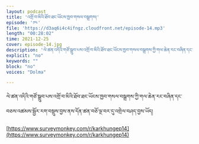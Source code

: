 ```yaml
---
layout: podcast
title: 'འགྲོ་བ་མིའི་ཐོབ་ཐང་ཡོངས་ཁྱབ་གསལ་བསྒྲགས།'
episode: '༡༤'
file: 'https://d3aq6i4c4ifngz.cloudfront.net/episode-14.mp3'
length: "00:28:02"
time: 2021-12-25
cover: episode-14.jpg
description: 'ལེ་ཚན་འདིའི་གཙོ་སྒྲུབ་པས་འགྲོ་བ་མིའི་ཐོབ་ཐང་ཡོངས་ཁྱབ་གསལ་བསྒྲགས་ཀྱི་གལ་ཆེན་རང་བཞིན་དང་བཅས་འཚམས་སྦྱོར་རག་བསྡུས་བྱས་ནས་དོན་ཚན་བཅོ་ལྔ་བར་དུ་འགྲེལ་བཤད་བྱས་ཡོད།'
explicit: "no" 
keywords: ""
block: "no" 
voices: "Dolma"

---
```

ལེ་ཚན་འདིའི་གཙོ་སྒྲུབ་པས་འགྲོ་བ་མིའི་ཐོབ་ཐང་ཡོངས་ཁྱབ་གསལ་བསྒྲགས་ཀྱི་གལ་ཆེན་རང་བཞིན་དང་བཅས་འཚམས་སྦྱོར་རག་བསྡུས་བྱས་ནས་དོན་ཚན་བཅོ་ལྔ་བར་དུ་འགྲེལ་བཤད་བྱས་ཡོད།

 
[https://www.surveymonkey.com/r/karkhungep14](https://www.surveymonkey.com/r/karkhungep14)


